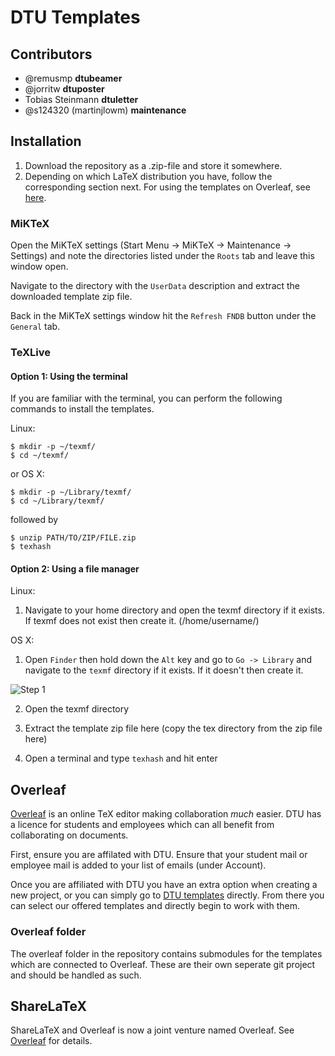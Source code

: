 # DTU Templates #

## Contributors ##

* @remusmp **dtubeamer**
* @jorritw **dtuposter**
* Tobias Steinmann **dtuletter**
* @s124320 (martinjlowm) **maintenance**

## Installation ##
1. Download the repository as a .zip-file and store it somewhere.
2. Depending on which LaTeX distribution you have, follow the corresponding
   section next. For using the templates on Overleaf, see [here](#overleaf).

### MiKTeX ###

Open the MiKTeX settings (Start Menu -> MiKTeX -> Maintenance -> Settings) and
note the directories listed under the `Roots` tab and leave this window open.

Navigate to the directory with the `UserData` description and extract the
downloaded template zip file.

Back in the MiKTeX settings window hit the `Refresh FNDB` button under the
`General` tab.


### TeXLive ###
#### Option 1: Using the terminal ####

If you are familiar with the terminal, you can perform the following commands to
install the templates.

Linux:
```
$ mkdir -p ~/texmf/
$ cd ~/texmf/
```

or OS X:
```
$ mkdir -p ~/Library/texmf/
$ cd ~/Library/texmf/
```

followed by
```
$ unzip PATH/TO/ZIP/FILE.zip
$ texhash
```

#### Option 2: Using a file manager ####

Linux:

1. Navigate to your home directory and open the texmf directory if it
   exists. If texmf does not exist then create it. (/home/username/)

OS X:
1. Open `Finder` then hold down the `Alt` key and go to `Go -> Library` and
   navigate to the `texmf` directory if it exists. If it doesn't then create it.

![Step 1](https://gitlab.gbar.dtu.dk/latex/dtutemplates/raw/master/screenshots/osx_step_1.png)

2. Open the texmf directory

3. Extract the template zip file here (copy the tex directory from the zip file here)

4. Open a terminal and type `texhash` and hit enter


## Overleaf ##

[Overleaf](https://www.overleaf.com) is an online TeX editor making collaboration *much* easier.
DTU has a licence for students and employees which can all benefit from collaborating on documents.

First, ensure you are affilated with DTU. Ensure that your student mail or employee mail
is added to your list of emails (under Account).

Once you are affiliated with DTU you have an extra option when creating a new project, or you can
simply go to [DTU templates](https://www.overleaf.com/edu/dtu#templates) directly. From there you can
select our offered templates and directly begin to work with them.

### Overleaf folder ###

The overleaf folder in the repository contains submodules for the templates which are connected to Overleaf. These are their own seperate git project and should be handled as such.

## ShareLaTeX ##

ShareLaTeX and Overleaf is now a joint venture named Overleaf. See [Overleaf](#overleaf) for details.
